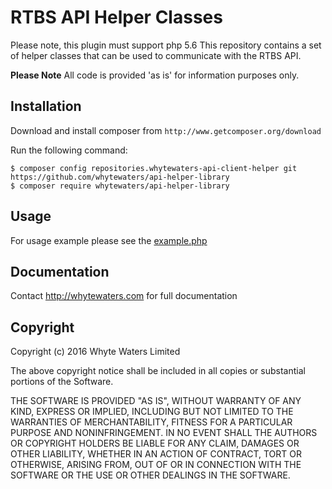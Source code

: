 # RTBS API Helper Classes

Please note, this plugin must support php 5.6
This repository contains a set of helper classes that can be used to communicate with the RTBS API.

**Please Note**
All code is provided 'as is' for information purposes only.

## Installation

Download and install composer from `http://www.getcomposer.org/download`

Run the following command:
```
$ composer config repositories.whytewaters-api-client-helper git https://github.com/whytewaters/api-helper-library
$ composer require whytewaters/api-helper-library
```

## Usage

For usage example please see the [example.php](https://github.com/whytewaters/api-helper-library/master/example.php)

## Documentation

Contact http://whytewaters.com for full documentation

## Copyright

 Copyright (c) 2016 Whyte Waters Limited

 The above copyright notice shall be
 included in all copies or substantial portions of the Software.

 THE SOFTWARE IS PROVIDED "AS IS", WITHOUT WARRANTY OF ANY KIND,
 EXPRESS OR IMPLIED, INCLUDING BUT NOT LIMITED TO THE WARRANTIES
 OF MERCHANTABILITY, FITNESS FOR A PARTICULAR PURPOSE AND
 NONINFRINGEMENT. IN NO EVENT SHALL THE AUTHORS OR COPYRIGHT
 HOLDERS BE LIABLE FOR ANY CLAIM, DAMAGES OR OTHER LIABILITY,
 WHETHER IN AN ACTION OF CONTRACT, TORT OR OTHERWISE, ARISING
 FROM, OUT OF OR IN CONNECTION WITH THE SOFTWARE OR THE USE OR
 OTHER DEALINGS IN THE SOFTWARE.
